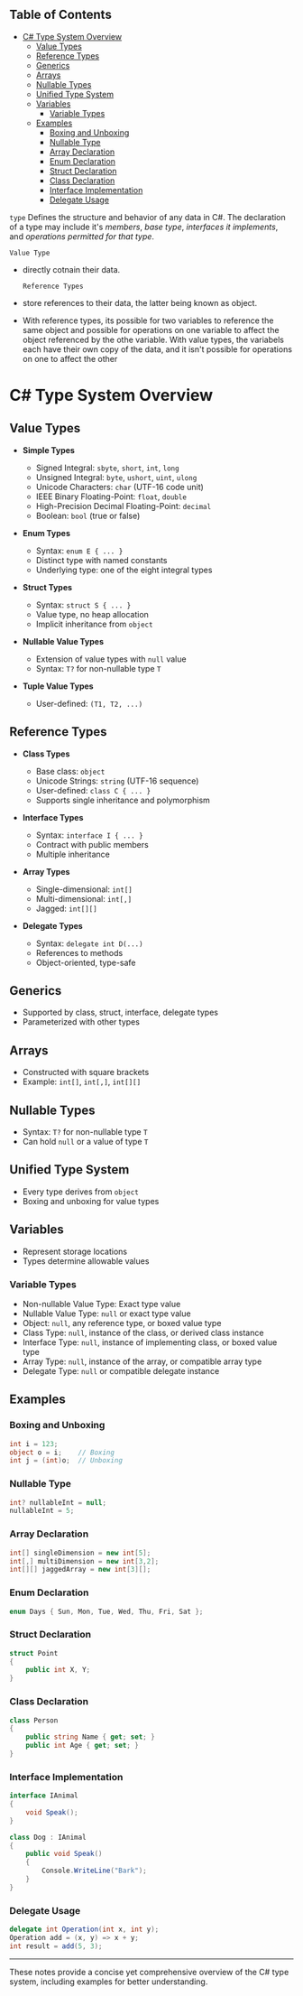 ## Table of Contents

- [C# Type System Overview](#c#\type\system\overview)
  - [Value Types](#Value\Types)
  - [Reference Types](#Reference\Types)
  - [Generics](#Generics)
  - [Arrays](#Arrays)
  - [Nullable Types](#Nullable\Types)
  - [Unified Type System](#Unified\Type\System)
  - [Variables](#Variables)
    - [Variable Types](#Variable\Types)
  - [Examples](#Examples)
    - [Boxing and Unboxing](#Boxing\and\Unboxing)
    - [Nullable Type](#Nullable\Type)
    - [Array Declaration](#Array\Declaration)
    - [Enum Declaration](#Enum\Declaration)
    - [Struct Declaration](#Struct\Declaration)
    - [Class Declaration](#Class\Declaration)
    - [Interface Implementation](#Interface\Implementation)
    - [Delegate Usage](#Delegate\Usage)

`type` Defines the structure and behavior of any data in C#. The declaration of a type may include it's *members*, *base type*, *interfaces it implements*, and *operations permitted for that type*.

	Value Type
- directly cotnain their data.

	`Reference Types`
- store references to their data, the latter being known as object. 
- With reference types, its possible for two variables to reference the same object and possible for operations on one variable to affect the object referenced by the othe variable. With value types, the variabels each have their own copy of the data, and it isn't possible for operations on one to affect the other 

# C# Type System Overview

## Value Types
- **Simple Types**
  - Signed Integral: `sbyte`, `short`, `int`, `long`
  - Unsigned Integral: `byte`, `ushort`, `uint`, `ulong`
  - Unicode Characters: `char` (UTF-16 code unit)
  - IEEE Binary Floating-Point: `float`, `double`
  - High-Precision Decimal Floating-Point: `decimal`
  - Boolean: `bool` (true or false)

- **Enum Types**
  - Syntax: `enum E { ... }`
  - Distinct type with named constants
  - Underlying type: one of the eight integral types

- **Struct Types**
  - Syntax: `struct S { ... }`
  - Value type, no heap allocation
  - Implicit inheritance from `object`

- **Nullable Value Types**
  - Extension of value types with `null` value
  - Syntax: `T?` for non-nullable type `T`

- **Tuple Value Types**
  - User-defined: `(T1, T2, ...)`

## Reference Types
- **Class Types**
  - Base class: `object`
  - Unicode Strings: `string` (UTF-16 sequence)
  - User-defined: `class C { ... }`
  - Supports single inheritance and polymorphism

- **Interface Types**
  - Syntax: `interface I { ... }`
  - Contract with public members
  - Multiple inheritance

- **Array Types**
  - Single-dimensional: `int[]`
  - Multi-dimensional: `int[,]`
  - Jagged: `int[][]`

- **Delegate Types**
  - Syntax: `delegate int D(...)`
  - References to methods
  - Object-oriented, type-safe

## Generics
- Supported by class, struct, interface, delegate types
- Parameterized with other types

## Arrays
- Constructed with square brackets
- Example: `int[]`, `int[,]`, `int[][]`

## Nullable Types
- Syntax: `T?` for non-nullable type `T`
- Can hold `null` or a value of type `T`

## Unified Type System
- Every type derives from `object`
- Boxing and unboxing for value types

## Variables
- Represent storage locations
- Types determine allowable values

### Variable Types
- Non-nullable Value Type: Exact type value
- Nullable Value Type: `null` or exact type value
- Object: `null`, any reference type, or boxed value type
- Class Type: `null`, instance of the class, or derived class instance
- Interface Type: `null`, instance of implementing class, or boxed value type
- Array Type: `null`, instance of the array, or compatible array type
- Delegate Type: `null` or compatible delegate instance

## Examples

### Boxing and Unboxing
```csharp
int i = 123;
object o = i;    // Boxing
int j = (int)o;  // Unboxing
```

### Nullable Type
```csharp
int? nullableInt = null;
nullableInt = 5;
```

### Array Declaration
```csharp
int[] singleDimension = new int[5];
int[,] multiDimension = new int[3,2];
int[][] jaggedArray = new int[3][];
```

### Enum Declaration
```csharp
enum Days { Sun, Mon, Tue, Wed, Thu, Fri, Sat };
```

### Struct Declaration
```csharp
struct Point
{
    public int X, Y;
}
```

### Class Declaration
```csharp
class Person
{
    public string Name { get; set; }
    public int Age { get; set; }
}
```

### Interface Implementation
```csharp
interface IAnimal
{
    void Speak();
}

class Dog : IAnimal
{
    public void Speak()
    {
        Console.WriteLine("Bark");
    }
}
```

### Delegate Usage
```csharp
delegate int Operation(int x, int y);
Operation add = (x, y) => x + y;
int result = add(5, 3);
```

---

These notes provide a concise yet comprehensive overview of the C# type system, including examples for better understanding.
